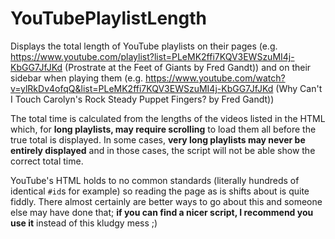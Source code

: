 # YouTubePlaylistLength
Displays the total length of YouTube playlists on their pages (e.g. https://www.youtube.com/playlist?list=PLeMK2ffi7KQV3EWSzuMI4j-KbGG7JfJKd (Prostrate at the Feet of Giants by Fred Gandt)) and on their sidebar when playing them (e.g. https://www.youtube.com/watch?v=ylRkDv4ofqQ&list=PLeMK2ffi7KQV3EWSzuMI4j-KbGG7JfJKd (Why Can't I Touch Carolyn's Rock Steady Puppet Fingers? by Fred Gandt))

The total time is calculated from the lengths of the videos listed in the HTML which, for **long playlists, may require scrolling** to load them all before the true total is displayed. In some cases, **very long playlists may never be entirely displayed** and in those cases, the script will not be able show the correct total time.

YouTube's HTML holds to no common standards (literally hundreds of identical `#id`s for example) so reading the page as is shifts about is quite fiddly. There almost certainly are better ways to go about this and someone else may have done that; **if you can find a nicer script, I recommend you use it** instead of this kludgy mess ;)
